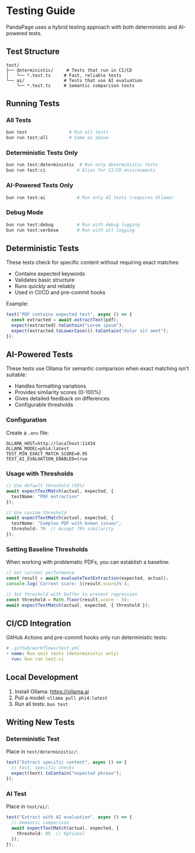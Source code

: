 # Testing Guide

PandaPage uses a hybrid testing approach with both deterministic and AI-powered tests.

## Test Structure

```
test/
├── deterministic/     # Tests that run in CI/CD
│   └── *.test.ts     # Fast, reliable tests
└── ai/               # Tests that use AI evaluation
    └── *.test.ts     # Semantic comparison tests
```

## Running Tests

### All Tests
```bash
bun test                # Run all tests
bun run test:all        # Same as above
```

### Deterministic Tests Only
```bash
bun run test:deterministic  # Run only deterministic tests
bun run test:ci            # Alias for CI/CD environments
```

### AI-Powered Tests Only
```bash
bun run test:ai            # Run only AI tests (requires Ollama)
```

### Debug Mode
```bash
bun run test:debug         # Run with debug logging
bun run test:verbose       # Run with all logging
```

## Deterministic Tests

These tests check for specific content without requiring exact matches:
- Contains expected keywords
- Validates basic structure
- Runs quickly and reliably
- Used in CI/CD and pre-commit hooks

Example:
```typescript
test("PDF contains expected text", async () => {
  const extracted = await extractText(pdf);
  expect(extracted).toContain("Lorem ipsum");
  expect(extracted.toLowerCase()).toContain("dolor sit amet");
});
```

## AI-Powered Tests

These tests use Ollama for semantic comparison when exact matching isn't suitable:
- Handles formatting variations
- Provides similarity scores (0-100%)
- Gives detailed feedback on differences
- Configurable thresholds

### Configuration

Create a `.env` file:
```env
OLLAMA_HOST=http://localhost:11434
OLLAMA_MODEL=phi4:latest
TEST_MIN_EXACT_MATCH_SCORE=0.95
TEST_AI_EVALUATION_ENABLED=true
```

### Usage with Thresholds

```typescript
// Use default threshold (95%)
await expectTextMatch(actual, expected, {
  testName: "PDF extraction"
});

// Use custom threshold
await expectTextMatch(actual, expected, {
  testName: "Complex PDF with known issues",
  threshold: 70  // Accept 70% similarity
});
```

### Setting Baseline Thresholds

When working with problematic PDFs, you can establish a baseline:

```typescript
// Get current performance
const result = await evaluateTextExtraction(expected, actual);
console.log(`Current score: ${result.score}%`);

// Set threshold with buffer to prevent regression
const threshold = Math.floor(result.score - 5);
await expectTextMatch(actual, expected, { threshold });
```

## CI/CD Integration

GitHub Actions and pre-commit hooks only run deterministic tests:

```yaml
# .github/workflows/test.yml
- name: Run unit tests (deterministic only)
  run: bun run test:ci
```

## Local Development

1. Install Ollama: https://ollama.ai
2. Pull a model: `ollama pull phi4:latest`
3. Run all tests: `bun test`

## Writing New Tests

### Deterministic Test
Place in `test/deterministic/`:
```typescript
test("Extract specific content", async () => {
  // Fast, specific checks
  expect(text).toContain("expected phrase");
});
```

### AI Test
Place in `test/ai/`:
```typescript
test("Extract with AI evaluation", async () => {
  // Semantic comparison
  await expectTextMatch(actual, expected, {
    threshold: 85  // Optional
  });
});
```